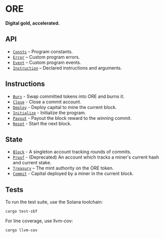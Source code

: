 # ORE

**Digital gold, accelerated.**

## API
- [`Consts`](api/src/consts.rs) – Program constants.
- [`Error`](api/src/error.rs) – Custom program errors.
- [`Event`](api/src/error.rs) – Custom program events.
- [`Instruction`](api/src/instruction.rs) – Declared instructions and arguments.

## Instructions
- [`Bury`](program/src/bury.rs) - Swap committed tokens into ORE and burns it.
- [`Close`](program/src/close.rs) - Close a commit account.
- [`Deploy`](program/src/deploy.rs) - Deploy capital to mine the current block.
- [`Initialize`](program/src/initialize.rs) - Initialize the program.
- [`Payout`](program/src/payout.rs) - Payout the block reward to the winning commit.
- [`Reset`](program/src/reset.rs) - Start the next block.

## State
- [`Block`](api/src/state/block.rs) - A singleton account tracking rounds of commits.
- [`Proof`](api/src/state/proof.rs) - (Deprecated) An account which tracks a miner's current hash and current stake.
- [`Treasury`](api/src/state/treasury.rs) – The mint authority on the ORE token.
- [`Commit`](api/src/state/commit.rs) - Capital deployed by a miner in the current block.


## Tests

To run the test suite, use the Solana toolchain: 

```
cargo test-sbf
```

For line coverage, use llvm-cov:

```
cargo llvm-cov
```
